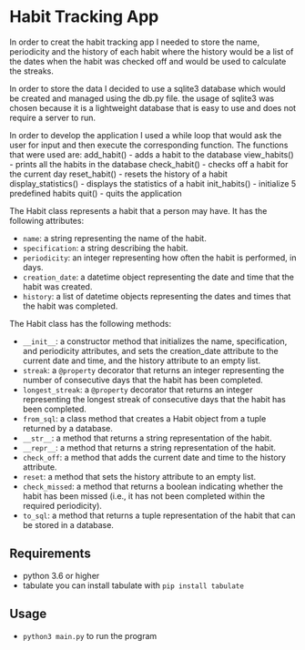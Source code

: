 # Habit Tracking App

In order to creat the habit tracking app I needed to store the name, periodicity and the history of each habit
where the history would be a list of the dates when the habit was checked off and would be used to calculate the
streaks.

In order to store the data I decided to use a sqlite3 database which would be created and managed using the db.py file.
the usage of sqlite3 was chosen because it is a lightweight database that is easy to use and does not require a server
to run.

In order to develop the application I used a while loop that would ask the user for input and then execute the
corresponding function.
The functions that were used are:
add_habit() - adds a habit to the database
view_habits() - prints all the habits in the database
check_habit() - checks off a habit for the current day
reset_habit() - resets the history of a habit
display_statistics() - displays the statistics of a habit
init_habits() - initialize 5 predefined habits
quit() - quits the application

The Habit class represents a habit that a person may have. It has the following attributes:

- `name`: a string representing the name of the habit.
- `specification`: a string describing the habit.
- `periodicity`: an integer representing how often the habit is performed, in days.
- `creation_date`: a datetime object representing the date and time that the habit was created.
- `history`: a list of datetime objects representing the dates and times that the habit was completed.

The Habit class has the following methods:

- `__init__`: a constructor method that initializes the name, specification, and periodicity attributes, and sets the creation_date attribute to the current date and time, and the history attribute to an empty list.
- `streak`: a `@property` decorator that returns an integer representing the number of consecutive days that the habit has been completed.
- `longest_streak`: a `@property` decorator that returns an integer representing the longest streak of consecutive days that the habit has been completed.
- `from_sql`: a class method that creates a Habit object from a tuple returned by a database.
- `__str__`: a method that returns a string representation of the habit.
- `__repr__`: a method that returns a string representation of the habit.
- `check_off`: a method that adds the current date and time to the history attribute.
- `reset`: a method that sets the history attribute to an empty list.
- `check_missed`: a method that returns a boolean indicating whether the habit has been missed (i.e., it has not been completed within the required periodicity).
- `to_sql`: a method that returns a tuple representation of the habit that can be stored in a database.

## Requirements

- python 3.6 or higher
- tabulate
  you can install tabulate with `pip install tabulate`

## Usage

- `python3 main.py` to run the program
